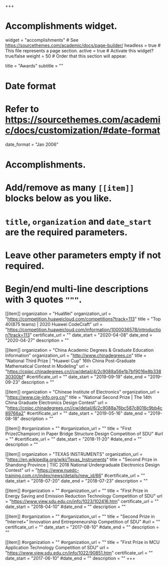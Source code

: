 +++
# Accomplishments widget.
widget = "accomplishments"  # See https://sourcethemes.com/academic/docs/page-builder/
headless = true  # This file represents a page section.
active = true  # Activate this widget? true/false
weight = 50  # Order that this section will appear.

title = "Awards"
subtitle = ""

# Date format
#   Refer to https://sourcethemes.com/academic/docs/customization/#date-format
date_format = "Jan 2006"

# Accomplishments.
#   Add/remove as many `[[item]]` blocks below as you like.
#   `title`, `organization` and `date_start` are the required parameters.
#   Leave other parameters empty if not required.
#   Begin/end multi-line descriptions with 3 quotes `"""`.

[[item]]
  organization = "HuaWei"
  organization_url = "https://competition.huaweicloud.com/competitions?track=113"
  title = "Top 40(875 teams) | 2020 Huawei CodeCraft"
  url = "https://competition.huaweicloud.com/information/1000036578/introduction?track=113"
  certificate_url = ""
  date_start = "2020-04-08"
  date_end = "2020-04-27"
  description = ""

[[item]]
  organization = "China Academic Degrees & Graduate Education Information"
  organization_url = "http://www.chinadegrees.cn"
  title = "National Third Prize | \"Huawei Cup\" 16th China Post-Graduate Mathematical Contest in Modeling"
  url = "https://cpipc.chinadegrees.cn//cw/detail/4/2c9088a56e1b7bf9016e8b33830300bf"
  #certificate_url = ""
  date_start = "2019-09-19"
  date_end = "2019-09-23"
  description = ""

[[item]]
  organization = "Chinese Institute of Electronics"
  organization_url = "https://www.cie-info.org.cn/"
  title = "National Second Prize | The 14th China Graduate Electronics Design Contest"
  url = "https://cpipc.chinadegrees.cn//cw/detail/6/2c9088a76bc587c8016c9bb4c89766a2"
  #certificate_url = ""
  date_start = "2019-05-16"
  date_end = "2019-08-18"
  description = ""
 
[[item]]
  #organization = ""
  #organization_url = ""
  title = "First Prize(Champion) in Paper Bridge Structure Design Competition of SDU"
  #url = ""
  #certificate_url = ""
  date_start = "2018-11-20"
  #date_end = ""
  description = ""
 
[[item]]
  organization = "TEXAS INSTRUMENTS"
  organization_url = "https://en.wikipedia.org/wiki/Texas_Instruments"
  title = "Second Prize in Shandong Province | TIIC 2018 National Undergraduate Electronics Design Contest"
  url = "https://www.nuedc-training.com.cn/index/news/details/new_id/66"
  #certificate_url = ""
  date_start = "2018-07-20"
  date_end = "2018-07-23"
  description = ""
  
[[item]]
  #organization = ""
  #organization_url = ""
  title = "First Prize in Energy Saving and Emission Reduction Technology Competition of SDU"
  url = "https://www.view.sdu.edu.cn/info/1023/102416.htm"
  certificate_url = ""
  date_start = "2018-04-10"
  #date_end = ""
  description = ""

[[item]]
  #organization = ""
  #organization_url = ""
  title = "Second Prize in \"Internet+\" Innovation and Entrepreneurship Competition of SDU"
  #url = ""
  certificate_url = ""
  date_start = "2017-08-10"
  #date_end = ""
  description = ""

[[item]]
  #organization = ""
  #organization_url = ""
  title = "First Prize in MCU Application Technology Competition of SDU"
  url = "https://www.view.sdu.edu.cn/info/1022/90851.htm"
  certificate_url = ""
  date_start = "2017-06-10"
  #date_end = ""
  description = ""
+++

